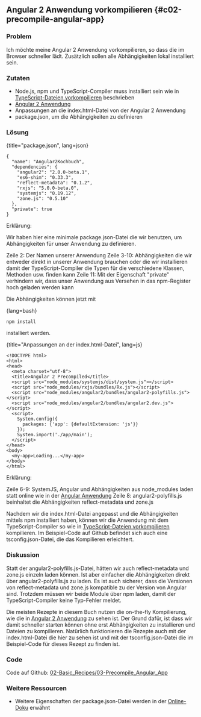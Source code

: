 ## Angular 2 Anwendung vorkompilieren {#c02-precompile-angular-app}

### Problem

Ich möchte meine Angular 2 Anwendung vorkompilieren, so dass die im Browser schneller lädt.
Zusätzlich sollen alle Abhängigkeiten lokal installiert sein.

### Zutaten
* Node.js, npm und TypeScript-Compiler muss installiert sein wie in [TypeScript-Dateien vorkompilieren](#c01-precompile) beschrieben
* [Angular 2 Anwendung](#c02-angular-app)
* Anpassungen an die index.html-Datei von der Angular 2 Anwendung
* package.json, um die Abhängigkeiten zu definieren

### Lösung

{title="package.json", lang=json}
```
{
  "name": "Angular2Kochbuch",
  "dependencies": {
    "angular2": "2.0.0-beta.1",
    "es6-shim": "0.33.3",
    "reflect-metadata": "0.1.2",
    "rxjs": "5.0.0-beta.0",
    "systemjs": "0.19.12",
    "zone.js": "0.5.10"
  },
  "private": true
}
```

Erklärung:

Wir haben hier eine minimale package.json-Datei die wir benutzen, um Abhängigkeiten für unser Anwendung zu definieren.

Zeile 2: Der Namen unserer Anwendung
Zeile 3-10: Abhängigkeiten die wir entweder direkt in unserer Anwendung brauchen oder die wir installieren damit der TypeScript-Compiler die Typen für die verschiedene Klassen, Methoden usw. finden kann
Zeile 11: Mit der Eigenschaft "private" verhindern wir, dass unser Anwendung aus Versehen in das npm-Register hoch geladen werden kann

Die Abhängigkeiten können jetzt mit

{lang=bash}
```
npm install
```

installiert werden.

{title="Anpassungen an der index.html-Datei", lang=js}
```
<!DOCTYPE html>
<html>
<head>
  <meta charset="utf-8">
  <title>Angular 2 Precompiled</title>
  <script src="node_modules/systemjs/dist/system.js"></script>
  <script src="node_modules/rxjs/bundles/Rx.js"></script>
  <script src="node_modules/angular2/bundles/angular2-polyfills.js"></script>
  <script src="node_modules/angular2/bundles/angular2.dev.js"></script>
  <script>
    System.config({
      packages: {'app': {defaultExtension: 'js'}}
    });
    System.import('./app/main');
  </script>
</head>
<body>
  <my-app>Loading...</my-app>
</body>
</html>
```

Erklärung:

Zeile 6-9: SystemJS, Angular und Abhängigkeiten aus node\_modules laden statt online wie in der [Angular Anwendung](#c02-angular-app)
Zeile 8: angular2-polyfills.js beinhaltet die Abhängigkeiten reflect-metadata und zone.js

Nachdem wir die index.html-Datei angepasst und die Abhängigkeiten mittels npm installiert haben, können wir die Anwendung mit dem TypeScript-Compiler so wie in [TypeScript-Dateien vorkompilieren](#c01-precompile) kompilieren. Im Beispiel-Code auf Github befindet sich auch eine tsconfig.json-Datei, die das Kompilieren erleichtert.

### Diskussion

Statt der angular2-polyfills.js-Datei, hätten wir auch reflect-metadata und zone.js einzeln laden können. Ist aber einfacher die Abhängigkeiten direkt über angular2-polyfills.js zu laden. Es ist auch sicherer, dass die Versionen von reflect-metadata und zone.js kompatible zu der Version von Angular sind. Trotzdem müssen wir beide Module über npm laden, damit der TypeScript-Compiler keine Typ-Fehler meldet.

Die meisten Rezepte in diesem Buch nutzen die on-the-fly Kompilierung, wie die in [Angular 2 Anwendung](#c02-angular-app) zu sehen ist. Der Grund dafür, ist dass wir damit schneller starten können ohne erst Abhängigkeiten zu installieren und Dateien zu kompilieren. Natürlich funktionieren die Rezepte auch mit der index.html-Datei die hier zu sehen ist und mit der tsconfig.json-Datei die im Beispiel-Code für dieses Rezept zu finden ist.

### Code

Code auf Github: [02-Basic\_Recipes/03-Precompile\_Angular\_App](https://github.com/jsperts/angular2_kochbuch_code/tree/master/02-Basic_Recipes/03-Precompile_Angular_App)

### Weitere Ressourcen

* Weitere Eigenschaften der package.json-Datei werden in der [Online-Doku](https://docs.npmjs.com/files/package.json) erwähnt

